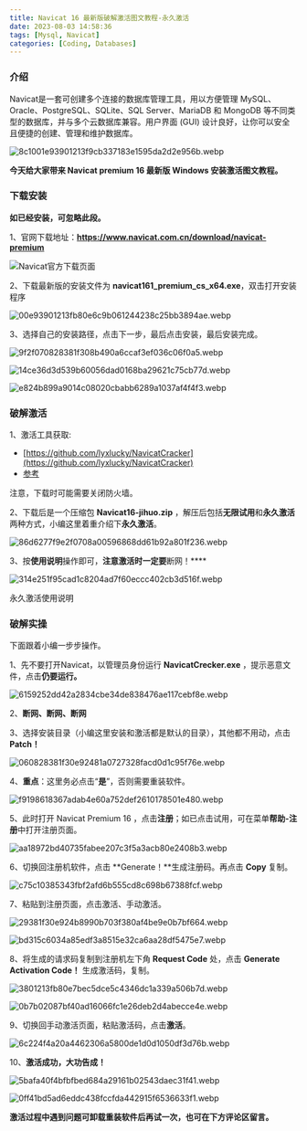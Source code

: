 ```yaml
---
title: Navicat 16 最新版破解激活图文教程-永久激活
date: 2023-08-03 14:58:36
tags: [Mysql, Navicat]
categories: [Coding, Databases]
---
```


### 介绍  

Navicat是一套可创建多个连接的数据库管理工具，用以方便管理 MySQL、Oracle、PostgreSQL、SQLite、SQL Server、MariaDB 和 MongoDB 等不同类型的数据库，并与多个云数据库兼容。用户界面 (GUI) 设计良好，让你可以安全且便捷的创建、管理和维护数据库。

![8c1001e93901213f9cb337183e1595da2d2e956b.webp](https://s2.loli.net/2023/07/17/QHzDhXNumf1kcUB.webp)

**今天给大家带来 Navicat premium 16 最新版 Windows 安装激活图文教程。**

### 下载安装

**如已经安装，可忽略此段。**

1、官网下载地址：**https://www.navicat.com.cn/download/navicat-premium**

![Navicat官方下载页面](https://s2.loli.net/2023/07/17/dg4zL9bsroS3haX.webp)

2、下载最新版的安装文件为 **navicat161\_premium\_cs\_x64.exe**，双击打开安装程序

![00e93901213fb80e6c9b061244238c25bb3894ae.webp](https://s2.loli.net/2023/07/17/NHrbzJd9VCYXEZq.webp)

3、选择自己的安装路径，点击下一步，最后点击安装，最后安装完成。

![9f2f070828381f308b490a6ccaf3ef036c06f0a5.webp](https://s2.loli.net/2023/07/17/7tcVh3BHD14wegA.webp)

![14ce36d3d539b60056dad0168ba29621c75cb77d.webp](https://s2.loli.net/2023/07/17/LR953M6cJVX4Yw2.webp)

![e824b899a9014c08020cbabb6289a1037af4f4f3.webp](https://s2.loli.net/2023/07/17/JZ2iwDv7aT31IyO.webp)

### 破解激活  

1、激活工具获取:
- [https://github.com/lyxlucky/NavicatCracker](https://github.com/lyxlucky/NavicatCracker)
- [参考](https://github.com/yzctzl/NC)

注意，下载时可能需要关闭防火墙。  

2、下载后是一个压缩包 **Navicat16-jihuo.zip** ，解压后包括**无限试用**和**永久激活**两种方式，小编这里着重介绍下**永久激活**。

![86d6277f9e2f0708a00596868dd61b92a801f236.webp](https://s2.loli.net/2023/07/17/KQg3za19xPElVwH.webp)

3、按**使用说明**操作即可，**注意激活时一定要**断网！****

![314e251f95cad1c8204ad7f60eccc402cb3d516f.webp](https://s2.loli.net/2023/07/17/LmE1ZCVhAWU65TK.webp)

永久激活使用说明

### 破解实操  

下面跟着小编一步步操作。

1、先不要打开Navicat，以管理员身份运行 **NavicatCrecker.exe** ，提示恶意文件，点击**仍要运行。**

![6159252dd42a2834cbe34de838476ae117cebf8e.webp](https://s2.loli.net/2023/07/17/CWwyzgIqvtrUZn6.webp)

2、**断网、断网、断网**

3、选择安装目录（小编这里安装和激活都是默认的目录），其他都不用动，点击**Patch！**

![060828381f30e92481a0727328facd0d1c95f76e.webp](https://s2.loli.net/2023/07/17/JysZriQ7NT3fERw.webp)

4、**重点**：这里务必点击“**是**”，否则需要重装软件。

![f9198618367adab4e60a752def2610178501e480.webp](https://s2.loli.net/2023/07/17/kLb7DRJPt6lvCqz.webp)

5、此时打开 Navicat Premium 16 ，点击**注册**；如已点击试用，可在菜单**帮助-注册**中打开注册页面。

![aa18972bd40735fabee207c3f5a3acb80e2408b3.webp](https://s2.loli.net/2023/07/17/7D3KxMWd2prQAfI.webp)

6、切换回注册机软件，点击 **Generate！**生成注册码。再点击 **Copy** 复制。

![c75c10385343fbf2afd6b555cd8c698b67388fcf.webp](https://s2.loli.net/2023/07/17/cDGNZLXblOrptFf.webp)

7、粘贴到注册页面，点击激活、手动激活。

![29381f30e924b8990b703f380af4be9e0b7bf664.webp](https://s2.loli.net/2023/07/17/dCSOLJmzxqHXuYQ.webp)

![bd315c6034a85edf3a8515e32ca6aa28df5475e7.webp](https://s2.loli.net/2023/07/17/clib4sLxz61k2RX.webp)

8、将生成的请求码复制到注册机左下角 **Request Code** 处，点击 **Generate Activation Code！** 生成激活码，复制。

![3801213fb80e7bec5dce5c4346dc1a339a506b7d.webp](https://s2.loli.net/2023/07/17/lnWJhaFUiN5ITP2.webp)

![0b7b02087bf40ad16066fc1e26deb2d4abecce4e.webp](https://s2.loli.net/2023/07/17/wpVcBODSEvUMq61.webp)

9、切换回手动激活页面，粘贴激活码，点击**激活**。

![6c224f4a20a4462306a5800de1d0d1050df3d76b.webp](https://s2.loli.net/2023/07/17/gBtFXDrRc46splz.webp)

10、**激活成功，大功告成！**  

![5bafa40f4bfbfbed684a29161b02543daec31f41.webp](https://s2.loli.net/2023/07/17/NEZCRdgPkXWVGHo.webp)

![0ff41bd5ad6eddc438fccfda442915f6536633f1.webp](https://s2.loli.net/2023/07/17/1xR5Xkyz6FYStOA.webp)

**激活过程中遇到问题可卸载重装软件后再试一次，也可在下方评论区留言。**  
